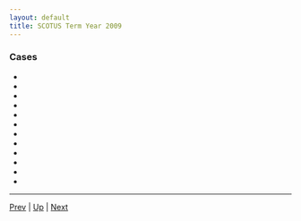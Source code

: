 ```yaml
---
layout: default
title: SCOTUS Term Year 2009
---
```


### Cases
*  []()
*  []()
*  []()
*  []()
*  []()
*  []()
*  []()
*  []()
*  []()
*  []()
*  []()
*  []()

---

[Prev](../2008/README.md) | [Up](../README.md) | [Next](../2010/README.md)

